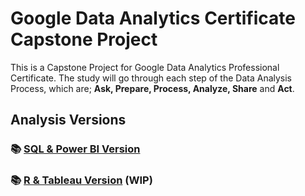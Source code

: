 # Google Data Analytics Certificate Capstone Project

This is a Capstone Project for Google Data Analytics Professional Certificate. The study will go through each step of the Data Analysis Process, which are; **Ask, Prepare, Process, Analyze, Share** and **Act**. 


## Analysis Versions

### :books: [SQL & Power BI Version](https://github.com/SCantergiani/Google-Data-Analytics-Certificate/blob/95a1c33b5a7a078d1dbcb689f013d044100e5b34/SQL%20&%20Power%20BI%20Version/SQL%20&%20Power%20BI%20Version.md)
### :books: [R & Tableau Version]() (WIP)

